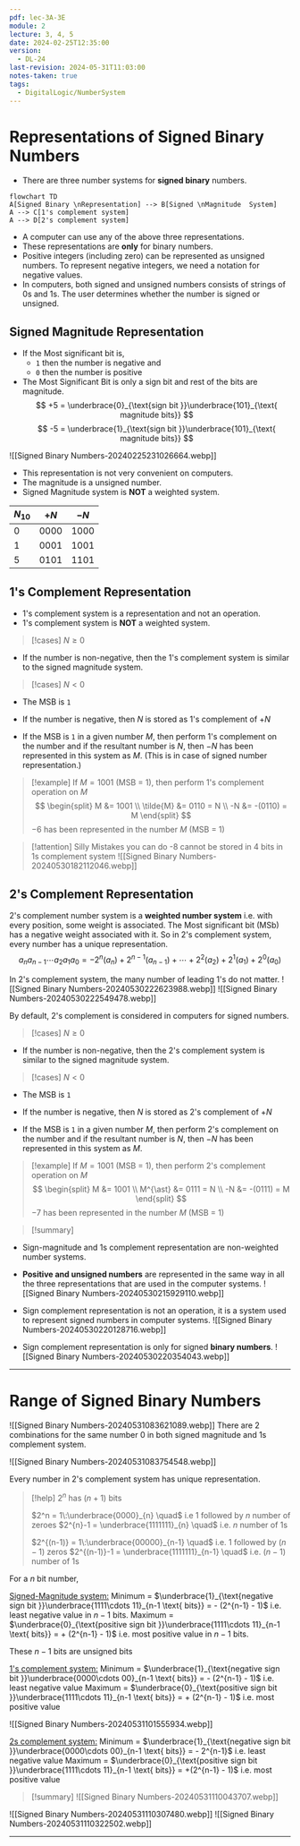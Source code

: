 ```yaml
---
pdf: lec-3A-3E
module: 2
lecture: 3, 4, 5
date: 2024-02-25T12:35:00
version:
  - DL-24
last-revision: 2024-05-31T11:03:00
notes-taken: true
tags:
  - DigitalLogic/NumberSystem
---
```

# Representations of Signed Binary Numbers

- There are three number systems for **signed binary** numbers.

```mermaid
flowchart TD
A[Signed Binary \nRepresentation] --> B[Signed \nMagnitude  System]
A --> C[1's complement system]
A --> D[2's complement system]
```

- A computer can use any of the above three representations.
- These representations are **only** for binary numbers.
- Positive integers (including zero) can be represented as unsigned numbers. To represent negative integers, we need a notation for negative values.
- In computers, both signed and unsigned numbers consists of strings of 0s and 1s. The user determines whether the number is signed or unsigned.

## Signed Magnitude Representation
- If the Most significant bit is,
	- `1` then the number is negative and 
	- `0` then the number is positive 
- The Most Significant Bit is only a sign bit and rest of the bits are magnitude.
$$
+5 = \underbrace{0}_{\text{sign bit }}\underbrace{101}_{\text{ magnitude bits}}
$$
$$
-5 = \underbrace{1}_{\text{sign bit }}\underbrace{101}_{\text{ magnitude bits}}
$$

![[Signed Binary Numbers-20240225231026664.webp]]
- This representation is not very convenient on computers.
- The magnitude is a unsigned number.
- Signed Magnitude system is **NOT** a weighted system.

| $N_{10}$ | $+N$   | $-N$   |
| -------- | ------ | ------ |
| $0$      | $0000$ | $1000$ |
| $1$      | $0001$ | $1001$ |
| $5$      | $0101$ | $1101$ |

## 1's Complement Representation

- 1's complement system is a representation and not an operation.
- 1's complement system is **NOT** a weighted system.

> [!cases] $N \ge 0$
- If the number is non-negative, then the 1's complement system is similar to the signed magnitude system.

> [!cases] $N \lt 0$
- The MSB is `1`
- If the number is negative, then $N$ is stored as 1's complement of $+N$


- If the MSB is `1` in a given number $M$, then perform 1's complement on the number and if the resultant number is $N$, then $-N$ has been represented in this system as $M$. (This is in case of signed number representation.)

> [!example] 
> If $M = 1001$ (MSB = 1), then perform 1's complement operation on $M$
> $$
> \begin{split}
> M &= 1001 \\
> \tilde{M} &= 0110 = N \\
> -N &= -(0110) = M
> \end{split}
> $$
> $-6$ has been represented in the number $M$ (MSB = 1)


> [!attention] Silly Mistakes you can do
> -8 cannot be stored in 4 bits in 1s complement system
> ![[Signed Binary Numbers-20240530182112046.webp]]

## 2's Complement Representation

2's complement number system is a **weighted number system** i.e. with every position, some weight is associated. The Most significant bit (MSb) has a negative weight associated with it.
So in 2's complement system, every number has a unique representation.
$$
a_{n}a_{n-1}\cdots a_{2}a_{1}a_{0} = -2^n(a_{n}) + 2^{n-1}(a_{n-1})+\cdots +2^2(a_{2}) + 2^1(a_{1}) + 2^0(a_{0})
$$

In 2's complement system, the many number of leading 1's do not matter.
![[Signed Binary Numbers-20240530222623988.webp]]
![[Signed Binary Numbers-20240530222549478.webp]]

By default, 2's complement is considered in computers for signed numbers.

> [!cases] $N \ge 0$
- If the number is non-negative, then the 2's complement system is similar to the signed magnitude system.

> [!cases] $N \lt 0$
- The MSB is `1`
- If the number is negative, then $N$ is stored as 2's complement of $+N$


- If the MSB is `1` in a given number $M$, then perform 2's complement on the number and if the resultant number is $N$, then $-N$ has been represented in this system as $M$.
> [!example] 
> If $M = 1001$ (MSB = 1), then perform 2's complement operation on $M$
> $$
> \begin{split}
> M &= 1001 \\
> M^{\ast} &= 0111 = N \\
> -N &= -(0111) = M
> \end{split}
> $$
> $-7$ has been represented in the number $M$ (MSB = 1)

> [!summary] 

- Sign-magnitude and 1s complement representation are non-weighted number systems.
- **Positive and unsigned numbers** are represented in the same way in all the three representations that are used in the computer systems.
![[Signed Binary Numbers-20240530215929110.webp]]
- Sign complement representation is not an operation, it is a system used to represent signed numbers in computer systems.
![[Signed Binary Numbers-20240530220128716.webp]]

- Sign complement representation is only for signed **binary numbers**. 
![[Signed Binary Numbers-20240530220354043.webp]]

---
# Range of Signed Binary Numbers

![[Signed Binary Numbers-20240531083621089.webp]]
There are 2 combinations for the same number $0$ in both signed magnitude and 1s complement system.

![[Signed Binary Numbers-20240531083754548.webp]]

Every number in 2's complement system has unique representation.

> [!help] 
> $2^n$ has $(n+1)$ bits
> 
> $2^n = 1\:\underbrace{0000}_{n} \quad$         i.e  $1$ followed by $n$ number of zeroes
> $2^{n}-1 = \underbrace{1111111}_{n} \quad$      i.e. $n$ number of $1$s
> 
> $2^{(n-1)} = 1\:\underbrace{00000}_{n-1} \quad$             i.e. $1$ followed by $(n-1)$ zeros
> $2^{(n-1)}-1 = \underbrace{1111111}_{n-1} \quad$                i.e. $(n-1)$ number of 1s

For a $n$ bit number, 

<u>Signed-Magnitude system:</u>
Minimum = $\underbrace{1}_{\text{negative sign bit }}\underbrace{1111\cdots 11}_{n-1 \text{ bits}} = - (2^{n-1} - 1)$ i.e. least negative value in $n-1$ bits.
Maximum = $\underbrace{0}_{\text{positive sign bit }}\underbrace{1111\cdots 11}_{n-1 \text{ bits}} = + (2^{n-1} - 1)$ i.e. most positive value in $n-1$ bits.

These $n-1$ bits are unsigned bits

<u>1's complement system:</u>
Minimum = $\underbrace{1}_{\text{negative sign bit }}\underbrace{0000\cdots 00}_{n-1 \text{ bits}} = - (2^{n-1} - 1)$ i.e. least negative value
Maximum = $\underbrace{0}_{\text{positive sign bit }}\underbrace{1111\cdots 11}_{n-1 \text{ bits}} = + (2^{n-1} - 1)$ i.e. most positive value

![[Signed Binary Numbers-20240531101555934.webp]]

<u>2s complement system:</u>
Minimum = $\underbrace{1}_{\text{negative sign bit }}\underbrace{0000\cdots 00}_{n-1 \text{ bits}} = - 2^{n-1}$ i.e. least negative value
Maximum = $\underbrace{0}_{\text{positive sign bit }}\underbrace{1111\cdots 11}_{n-1 \text{ bits}} = +(2^{n-1} - 1)$ i.e. most positive value


> [!summary] 
> ![[Signed Binary Numbers-20240531110043707.webp]]

![[Signed Binary Numbers-20240531110307480.webp]]
![[Signed Binary Numbers-20240531110322502.webp]]

---
